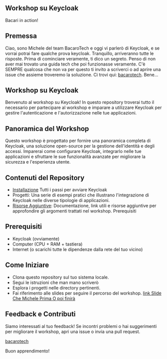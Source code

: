 ## Workshop su Keycloak
Bacari in action!

## Premessa

Ciao, sono Michele del team BacaroTech e oggi vi parlerò di Keycloak, e se vorrai potrai fare qualche prova keycloak. 
Tranquillo, arriveranno tutte le risposte. Prima di cominciare veramente, ti dico un segreto. Penso di non aver mai trovato una guida tech che poi funzionasse veramente. C'è SEMPRE qualcosa che non va per questo ti invito a scriverci o ad aprire una issue che assieme troveremo la soluzione. Ci trovi qui: [bacarotech](https://bacarotech.github.io/). Bene...


## Workshop su Keycloak
Benvenuto al workshop su Keycloak! In questo repository troverai tutto il necessario per partecipare al workshop e imparare a utilizzare Keycloak per gestire l'autenticazione e l'autorizzazione nelle tue applicazioni.

## Panoramica del Workshop
Questo workshop è progettato per fornire una panoramica completa di Keycloak, una soluzione open-source per la gestione dell'identità e degli accessi. Imparerai come configurare Keycloak, integrarlo nelle tue applicazioni e sfruttare le sue funzionalità avanzate per migliorare la sicurezza e l'esperienza utente.

## Contenuti del Repository
- [Installazione](doc/setup.md) Tutti i passi per avviare Keycloak
- Progetti: Una serie di esempi pratici che illustrano l'integrazione di Keycloak nelle diverse tipologie di applicazioni.
- [Risorse Aggiuntive](doc/documentation.md): Documentazione, link utili e risorse aggiuntive per approfondire gli argomenti trattati nel workshop.
Prerequisiti

## Prerequisiti
- Keycloak (ovviamente)
- Computer (CPU + RAM + tastiera)
- Internet (o scarichi tutte le dipendenze dalla rete del tuo vicino)

## Come Iniziare
- Clona questo repository sul tuo sistema locale.
- Segui le istruzioni che man mano scriverò
- Esplora i progetti nelle directory pertinenti.
- Fai riferimento alle slides per seguire il percorso del workshop. [link Slide Che Michele Prima O poi finirà]()

## Feedback e Contributi
Siamo interessati al tuo feedback! Se incontri problemi o hai suggerimenti per migliorare il workshop, apri una issue o invia una pull request.

[bacarotech](https://bacarotech.github.io/)

Buon apprendimento!